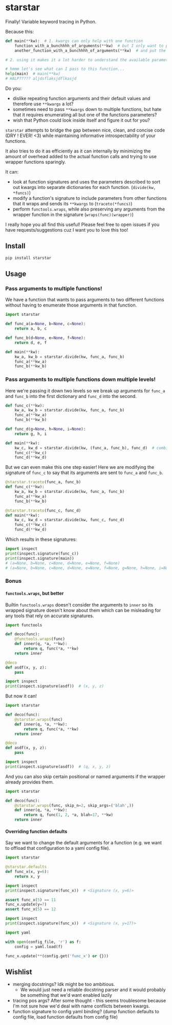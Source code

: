 # starstar

Finally! Variable keyword tracing in Python.

Because this:
```python
def main(**kw):  # 1. kwargs can only help with one function
    function_with_a_bunchhhh_of_arguments(**kw)  # but I only want to pass half !!
    another_function_with_a_bunchhhh_of_arguments(**kw)  # and put the other half here !!!

# 2. using it makes it a lot harder to understand the available parameters

# hmmm let's see what can I pass to this function...
help(main)  # main(**kw)
# HALP????? aljdsflaksjdflkasjd
```

Do you:
 - dislike repeating function arguments and their default values and therefore use `**kwargs` a lot?
 - sometimes need to pass `**kwargs` down to multiple functions, but hate that it requires enumerating all but one of the functions parameters?
 - wish that Python could look inside itself and figure it out for you?

`starstar` attempts to bridge the gap between nice, clean, and concise code (DRY ! EVER! <3) while maintaining informative introspectability of your functions. 

It also tries to do it as efficiently as it can internally by minimizing the amount of overhead added to the actual function calls and trying to use wrapper functions sparingly.

It can: 
 - look at function signatures and uses the parameters described to sort out kwargs into separate dictionaries for each function. (`divide(kw, *funcs)`)
 - modify a function's signature to include parameters from other functions that it wraps and sends its `**kwargs` to (`traceto(*funcs)`)
 - perform `functools.wraps`, while also preserving any arguments from the wrapper function in the signature (`wraps(func)(wrapper)`)

I really hope you all find this useful! Please feel free to open issues if you have requests/suggestions cuz I want you to love this too!

## Install

```bash
pip install starstar
```

## Usage

### Pass arguments to multiple functions!
We have a function that wants to pass arguments to two different functions without having to enumerate those arguments in that function.
```python
import starstar

def func_a(a=None, b=None, c=None):
    return a, b, c

def func_b(d=None, e=None, f=None):
    return d, e, f

def main(**kw):
    kw_a, kw_b = starstar.divide(kw, func_a, func_b)
    func_a(**kw_a)
    func_b(**kw_b)
```



### Pass arguments to multiple functions down multiple levels!
Here we're passing it down two levels so we break up arguments for `func_a` and `func_b` into the first dictionary and `func_d` into the second.
```python
def func_c(**kw):
    kw_a, kw_b = starstar.divide(kw, func_a, func_b)
    func_a(**kw_a)
    func_b(**kw_b)

def func_d(g=None, h=None, i=None):
    return g, h, i

def main(**kw):
    kw_c, kw_d = starstar.divide(kw, (func_a, func_b), func_d)  # combine multiple functions into one kw dict
    func_c(**kw_c)
    func_d(**kw_d)
```

But we can even make this one step easier! Here we are modifying the signature of `func_c` to say that its arguments are sent to `func_a` and `func_b`.
```python
@starstar.traceto(func_a, func_b)
def func_c(**kw):
    kw_a, kw_b = starstar.divide(kw, func_a, func_b)
    func_a(**kw_a)
    func_b(**kw_b)

@starstar.traceto(func_c, func_d)
def main(**kw):
    kw_c, kw_d = starstar.divide(kw, func_c, func_d)
    func_c(**kw_c)
    func_d(**kw_d)
```
Which results in these signatures:
```python
import inspect
print(inspect.signature(func_c))
print(inspect.signature(main))
# (a=None, b=None, c=None, d=None, e=None, f=None)
# (a=None, b=None, c=None, d=None, e=None, f=None, g=None, h=None, i=None)
```

### Bonus
#### `functools.wraps`, but better
Builtin `functools.wraps` doesn't consider the arguments to `inner` so its wrapped signature doesn't know about them which can be misleading for any tools that rely on accurate signatures.
```python
import functools

def deco(func):
    @functools.wraps(func)
    def inner(q, *a, **kw):
        return q, func(*a, **kw)
    return inner

@deco
def asdf(x, y, z):
    pass

import inspect
print(inspect.signature(asdf))  # (x, y, z)
```

But now it can!
```python
import starstar

def deco(func):
    @starstar.wraps(func)
    def inner(q, *a, **kw):
        return q, func(*a, **kw)
    return inner

@deco
def asdf(x, y, z):
    pass

import inspect
print(inspect.signature(asdf))  # (q, x, y, z)
```

And you can also skip certain positional or named arguments if the wrapper already provides them.
```python
import starstar

def deco(func):
    @starstar.wraps(func, skip_n=2, skip_args=('blah',))
    def inner(q, *a, **kw):
        return q, func(1, 2, *a, blah=17, **kw)
    return inner
```

#### Overriding function defaults
Say we want to change the default arguments for a function (e.g. we want to offload that configuration to a yaml config file). 

```python
import starstar

@starstar.defaults
def func_x(x, y=6):
    return x, y

import inspect
print(inspect.signature(func_x))  # <Signature (x, y=6)>

assert func_x(5) == 11
func_x.update(y=7)
assert func_x(5) == 12

import inspect
print(inspect.signature(func_x))  # <Signature (x, y=17)>
```

```python
import yaml

with open(config_file, 'r') as f:
    config = yaml.load(f)

func_x.update(**(config.get('func_x') or {}))
```

## Wishlist
 - merging docstrings? Idk might be too ambitious. 
   - We would just need a reliable docstring parser and it would probably be something that we'd want enabled lazily
 - tracing pos args? After some thought - this seems troublesome because I'm not sure how we'd deal with name conflicts between kwargs.
 - function signature to config yaml binding? (dump function defaults to config file, load function defaults from config file)
